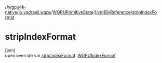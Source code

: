 //[wgpu4k-native](../../../../index.md)/[io.ygdrasil.wgpu](../../index.md)/[WGPUPrimitiveState](../index.md)/[[jvm]ByReference](index.md)/[stripIndexFormat](strip-index-format.md)

# stripIndexFormat

[jvm]\
open override var [stripIndexFormat](strip-index-format.md): [WGPUIndexFormat](../../-w-g-p-u-index-format/index.md)